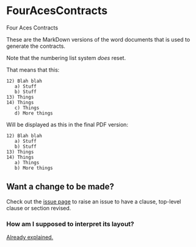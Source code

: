 # FourAcesContracts
Four Aces Contracts

These are the MarkDown versions of the word documents that is used to generate the contracts.

Note that the numbering list system *does* reset.

That means that this:

```
12) Blah blah
   a) Stuff
   b) Stuff
13) Things
14) Things
   c) Things
   d) More things
```

Will be displayed as this in the final PDF version:

```
12) Blah blah
   a) Stuff
   b) Stuff
13) Things
14) Things
   a) Things
   b) More things
```

## Want a change to be made?

Check out the [issue page](https://github.com/CheAle14/FourAcesContracts/issues) to raise an issue to have a clause, top-level clause or section revised.

### How am I supposed to interpret its layout?

[Already explained.](https://github.com/CheAle14/FourAcesContracts/blob/master/Membership.md#xvii-layout-of-terms)

